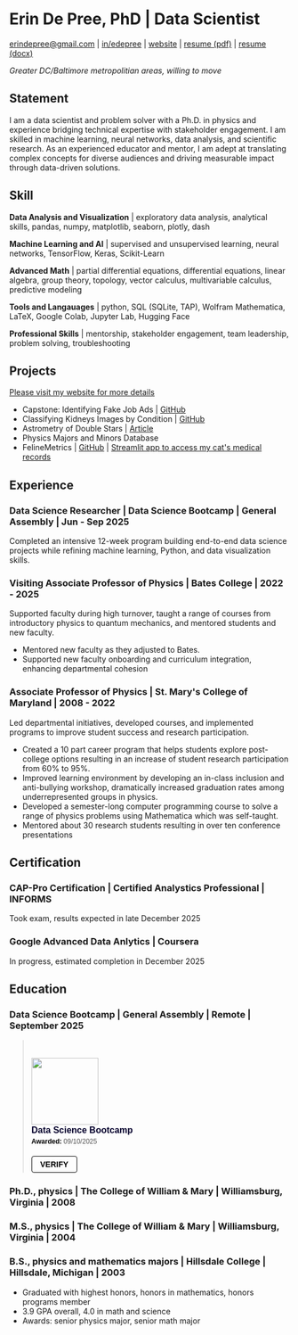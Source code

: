 # Erin De Pree, PhD  |  Data Scientist
[erindepree@gmail.com](mailto:erindepree@gmail.com)  |  [in/edepree](https://linkedin.com/in/edepree) | [website](https://erindepree.github.io/github.io) | [resume (pdf)](depree_resume_web.pdf) | [resume (docx)](depree_resume_web.docx)

*Greater DC/Baltimore metropolitian areas, willing to move*

## Statement
I am a data scientist and problem solver with a Ph.D. in physics and experience bridging technical expertise with stakeholder engagement.  I am skilled in machine learning, neural networks, data analysis, and scientific research. As an experienced educator and mentor, I am adept at translating complex concepts for diverse audiences and driving measurable impact through data-driven solutions.  

## Skill
__Data Analysis and Visualization__ | exploratory data analysis, analytical skills, pandas, numpy, matplotlib, seaborn, plotly, dash

__Machine Learning and AI__ | supervised and unsupervised learning, neural networks, TensorFlow, Keras, Scikit-Learn

__Advanced Math__ | partial differential equations, differential equations, linear algebra, group theory, topology, vector calculus, multivariable calculus, predictive modeling

__Tools and Langauages__ | python, SQL (SQLite, TAP), Wolfram Mathematica, LaTeX, Google Colab, Jupyter Lab, Hugging Face

__Professional Skills__ | mentorship, stakeholder engagement, team leadership, problem solving, troubleshooting



## Projects
[Please visit my website for more details](https://erindepree.github.io/github.io)
* Capstone: Identifying Fake Job Ads | [GitHub](https://github.com/erindepree/fake_job_ads)
* Classifying Kidneys Images by Condition | [GitHub](https://github.com/erindepree/kidney-neural-net)
* Astrometry of Double Stars | [Article](http://www.jdso.org/volume20/number4/DePree_503_510.pdf)
* Physics Majors and Minors Database
* FelineMetrics | [GitHub](https://github.com/erindepree/feline-metrics-app) | [Streamlit app to access my cat's medical records](https://felinemetrics.streamlit.app/)

## Experience

### Data Science Researcher | Data Science Bootcamp | General Assembly | Jun - Sep 2025
Completed an intensive 12-week program building end-to-end data science projects while refining machine learning, Python, and data visualization skills.

### Visiting Associate Professor of Physics | Bates College | 2022 - 2025
Supported faculty during high turnover, taught a range of courses from introductory physics to quantum mechanics, and mentored students and new faculty.
* Mentored new faculty as they adjusted to Bates.
* Supported new faculty onboarding and curriculum integration, enhancing departmental cohesion

### Associate Professor of Physics | St. Mary's College of Maryland | 2008 - 2022
Led departmental initiatives, developed courses, and implemented programs to improve student success and research participation.
* Created a 10 part career program that helps students explore post-college options resulting in an increase of student research participation from 60% to 95%.
* Improved learning environment by developing an in-class inclusion and anti-bullying workshop, dramatically increased graduation rates among underrepresented groups in physics.
* Developed a semester-long computer programming course to solve a range of physics problems using Mathematica which was self-taught.
* Mentored about 30 research students resulting in over ten conference presentations

## Certification
### CAP-Pro Certification | Certified Analystics Professional | INFORMS 
Took exam, results expected in late December 2025

### Google Advanced Data Anlytics | Coursera
In progress, estimated completion in December 2025

## Education

### Data Science Bootcamp | General Assembly | Remote | September 2025

<blockquote class="badgr-badge"
                        style="font-family: Helvetica, Roboto, &quot;Segoe UI&quot;, Calibri, sans-serif; padding-top: 32px">
                        <a href="https://badgr.com/public/assertions/E0feRZuAR12PWr-GKerIgQ"><img width="120px"
                                height="120px"
                                src="https://api.badgr.io/public/assertions/E0feRZuAR12PWr-GKerIgQ/image"></a>
                        <p class="badgr-badge-name"
                            style="hyphens: auto; overflow-wrap: break-word; word-wrap: break-word; margin: 0; font-size: 16px; font-weight: 600; font-style: normal; font-stretch: normal; line-height: 1.25; letter-spacing: normal; text-align: left; color: #05012c;">
                            Data Science Bootcamp</p>
                        <p class="badgr-badge-date"
                            style="margin: 0; font-size: 12px; font-style: normal; font-stretch: normal; line-height: 1.67; letter-spacing: normal; text-align: left; color: #555555;">
                            <strong
                                style="font-size: 12px; font-weight: bold; font-style: normal; font-stretch: normal; line-height: 1.67; letter-spacing: normal; text-align: left; color: #000;">Awarded:
                            </strong>09/10/2025</p>
                        <p style="margin: 16px 0; padding: 0;"><a class="badgr-badge-verify" target="_blank"
                                href="https://badgecheck.io?url=https%3A%2F%2Fbadgr.com%2Fpublic%2Fassertions%2FE0feRZuAR12PWr-GKerIgQ"
                                style="box-sizing: content-box; display: flex; align-items: center; justify-content: center; margin: 0; font-size:14px; font-weight: bold; width: 48px; height: 16px; border-radius: 4px; border: solid 1px black; text-decoration: none; padding: 6px 16px; margin: 16px 0; color: black;"
                                aria-label="Verify (opens in new window)">VERIFY</a></p>
                    </blockquote>

### Ph.D., physics | The College of William & Mary | Williamsburg, Virginia | 2008

### M.S., physics | The College of William & Mary | Williamsburg, Virginia | 2004

### B.S., physics and mathematics majors | Hillsdale College | Hillsdale, Michigan | 2003
* Graduated with highest honors, honors in mathematics, honors programs member
* 3.9 GPA overall, 4.0 in math and science
* Awards: senior physics major, senior math major
